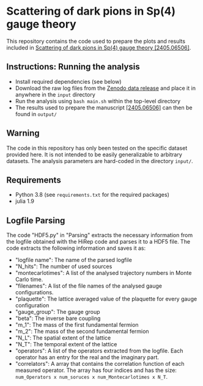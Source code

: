 # Scattering of dark pions in Sp(4) gauge theory
This repository contains the code used to prepare the plots and results included in [Scattering of dark pions in Sp(4) gauge theory [2405.06506]](https://arxiv.org/abs/2405.06506v1).

## Instructions: Running the analysis
- Install required dependencies (see below)
- Download the raw log files from the [Zenodo data release]() and place it in anywhere in the `input` directory
- Run the analysis using `bash main.sh` within the top-level directory
- The results used to prepare the manuscript [[2405.06506]](https://arxiv.org/abs/2405.06506v1) can then be found in `output/`

## Warning

The code in this repository has only been tested on the specific dataset provided here. It is not intended to be easily generalizable to arbitrary datasets. The analysis parameters are hard-coded in the directory `input/`.

## Requirements
- Python 3.8 (see `requirements.txt` for the required packages)
- julia 1.9

## Logfile Parsing

The code "HDF5.py" in "Parsing" extracts the necessary information from the logfile obtained with the HiRep code and parses it to a HDF5 file. The code extracts the following information and saves it as:

- "logfile name": The name of the parsed logfile 
- "N_hits": The number of used sources
- "montecarlotimes": A list of the analysed trajectory numbers in Monte Carlo time.
- "filenames": A list of the file names of the analysed gauge configurations.
- "plaquette": The lattice averaged value of the plaquette for every gauge configuration
- "gauge_group": The gauge group
- "beta": The inverse bare coupling
- "m_1": The mass of the first fundamental fermion
- "m_2": The mass of the second fundamental fermion
- "N_L": The spatial extent of the lattice
- "N_T": The temporal extent of the lattice
- "operators": A list of the operators extracted from the logfile. Each operator has an entry for the real and the imaginary part.
- "correlators": A array that contains the correlation function of each measured operator. The array has four indices and has the size: ```num_Operators x num_soruces x num_Montecarlotimes x N_T```.
